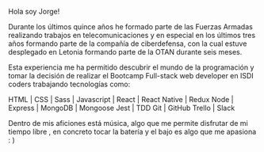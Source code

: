 Hola soy Jorge! 

Durante los últimos quince años he formado parte de las Fuerzas Armadas realizando trabajos en telecomunicaciones y en especial en los últimos tres años formando parte de la compañía de ciberdefensa, con la cual estuve desplegado en Letonia formando parte de la OTAN durante seis meses.

Esta experiencia me ha permitido descubrir el mundo de la programación y tomar la decisión de realizar el Bootcamp Full-stack web developer en ISDI coders trabajando tecnologías como:

HTML | CSS | Sass | Javascript | React | React Native | Redux
Node | Express | MongoDB | Mongoose
Jest | TDD
Git | GitHub
Trello | Slack

Dentro de mis aficiones está música, algo que me permite disfrutar de mi tiempo libre , en concreto tocar la batería y el bajo es algo que me apasiona : )

